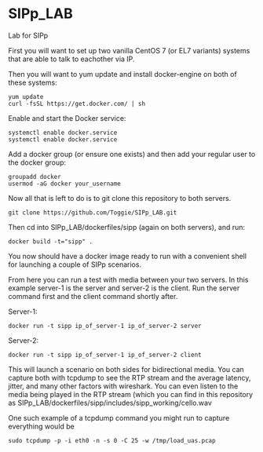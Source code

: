 # SIPp_LAB
Lab for SIPp

First you will want to set up two vanilla CentOS 7 (or EL7 variants) systems that are able to talk to eachother via IP.

Then you will want to yum update and install docker-engine on both of these systems:
~~~~
yum update
curl -fsSL https://get.docker.com/ | sh
~~~~

Enable and start the Docker service:
~~~~
systemctl enable docker.service
systemctl enable docker.service
~~~~

Add a docker group (or ensure one exists) and then add your regular user to the docker group:
~~~~
groupadd docker
usermod -aG docker your_username
~~~~

Now all that is left to do is to git clone this repository to both servers.
~~~~
git clone https://github.com/Toggie/SIPp_LAB.git
~~~~

Then cd into SIPp_LAB/dockerfiles/sipp (again on both servers), and run:
~~~~
docker build -t="sipp" .
~~~~

You now should have a docker image ready to run with a convenient shell for launching a couple of SIPp scenarios.

From here you can run a test with media between your two servers.  In this example server-1 is the server and server-2 is the client.  Run the server command first and the client command shortly after.

Server-1:
~~~~
docker run -t sipp ip_of_server-1 ip_of_server-2 server
~~~~

Server-2:
~~~~
docker run -t sipp ip_of_server-1 ip_of_server-2 client
~~~~

This will launch a scenario on both sides for bidirectional media.  You can capture both with tcpdump to see the RTP stream and the average latency, jitter, and many other factors with wireshark.  You can even listen to the media being played in the RTP stream (which you can find in this repository as SIPp_LAB/dockerfiles/sipp/includes/sipp_working/cello.wav

One such example of a tcpdump command you might run to capture everything would be
~~~~
sudo tcpdump -p -i eth0 -n -s 0 -C 25 -w /tmp/load_uas.pcap
~~~~
